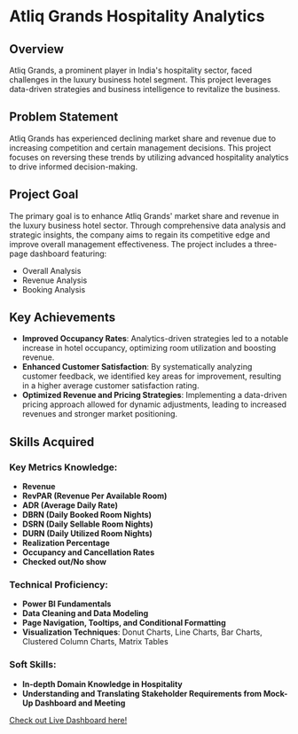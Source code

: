 # Atliq Grands Hospitality Analytics

## Overview
Atliq Grands, a prominent player in India's hospitality sector, faced challenges in the luxury business hotel segment. This project leverages data-driven strategies and business intelligence to revitalize the business.

## Problem Statement
Atliq Grands has experienced declining market share and revenue due to increasing competition and certain management decisions. This project focuses on reversing these trends by utilizing advanced hospitality analytics to drive informed decision-making.

## Project Goal
The primary goal is to enhance Atliq Grands' market share and revenue in the luxury business hotel sector. Through comprehensive data analysis and strategic insights, the company aims to regain its competitive edge and improve overall management effectiveness. The project includes a three-page dashboard featuring:
- Overall Analysis
- Revenue Analysis
- Booking Analysis

## Key Achievements
- **Improved Occupancy Rates**: Analytics-driven strategies led to a notable increase in hotel occupancy, optimizing room utilization and boosting revenue.
- **Enhanced Customer Satisfaction**: By systematically analyzing customer feedback, we identified key areas for improvement, resulting in a higher average customer satisfaction rating.
- **Optimized Revenue and Pricing Strategies**: Implementing a data-driven pricing approach allowed for dynamic adjustments, leading to increased revenues and stronger market positioning.

## Skills Acquired

### Key Metrics Knowledge:
- **Revenue**
- **RevPAR (Revenue Per Available Room)**
- **ADR (Average Daily Rate)**
- **DBRN (Daily Booked Room Nights)**
- **DSRN (Daily Sellable Room Nights)**
- **DURN (Daily Utilized Room Nights)**
- **Realization Percentage**
- **Occupancy and Cancellation Rates**
- **Checked out/No show**

### Technical Proficiency:
- **Power BI Fundamentals**
- **Data Cleaning and Data Modeling**
- **Page Navigation, Tooltips, and Conditional Formatting**
- **Visualization Techniques**: Donut Charts, Line Charts, Bar Charts, Clustered Column Charts, Matrix Tables

### Soft Skills:
- **In-depth Domain Knowledge in Hospitality**
- **Understanding and Translating Stakeholder Requirements from Mock-Up Dashboard and Meeting**

[Check out Live Dashboard here!](https://app.powerbi.com/view?r=eyJrIjoiYTc0OWU2MzQtM2RiOS00MDc5LTg0MGItODRhNzI2N2UyZmJjIiwidCI6Ijg2MzI4YTBhLWRhMGMtNGQzZS04OTE5LTc4OTcwMTZiMzNiMyJ9&pageName=d016a60fea1fd0e6926b)

